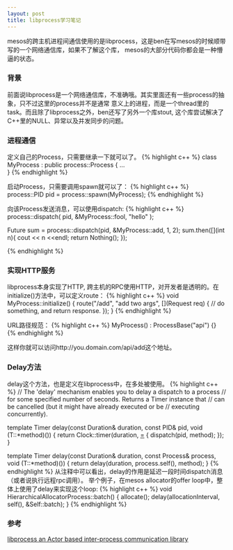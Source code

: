 ```yaml
---
layout: post
title: libprocess学习笔记
---
```

mesos的跨主机进程间通信使用的是libprocess，这是ben在写mesos的时候顺带写的一个网络通信库，如果不了解这个库，
mesos的大部分代码你都会是一种懵逼的状态。

### 背景
前面说libprocess是一个网络通信库，不准确哦。其实里面还有一些process的抽象，只不过这里的process并不是通常
意义上的进程，而是一个thread里的task。而且除了libprocess之外，ben还写了另外一个库stout, 这个库尝试解决了
C++里的NULL、异常以及并发同步的问题。

### 进程通信

定义自己的Process，只需要继承一下就可以了。
{% highlight c++ %}
class MyProcess : public process::Process<MyProcess> {
    ...    
}
{% endhighlight %}

启动Process，只需要调用spawn就可以了：
{% highlight c++ %}
process::PID<MyProcess> pid = process::spawn(MyProcess);
{% endhighlight %}

向该Process发送消息，可以使用dispatch:
{% highlight c++ %}
process::dispatch(
pid, &MyProcess::fool, "hello"
);

Future<int> sum = process::dispatch(pid, &MyProcess::add, 1, 2);
sum.then([](int n){
    cout << n <<endl;
    return Nothing();
});

{% endhighlight %}

### 实现HTTP服务

libprocess本身实现了HTTP, 跨主机的RPC使用HTTP，对开发者是透明的。在initialize()方法中，可以定义route：
{% highlight c++ %}
void MyProcess::initialize() {
   route("/add", "add two args", [](Request req) {
      // do something, and return response. 
    }); 
}
{% endhighlight %}

URL路径规范：
{% highlight c++ %}
MyProcess() : ProcessBase("api") {}
{% endhighlight %}

这样你就可以访问http://you.domain.com/api/add这个地址。

### Delay方法
delay这个方法，也是定义在libprocess中，在多处被使用。
{% highlight c++ %}
// The 'delay' mechanism enables you to delay a dispatch to a process
// for some specified number of seconds. Returns a Timer instance that
// can be cancelled (but it might have already executed or be
// executing concurrently).

template <typename T>
Timer delay(const Duration& duration,
            const PID<T>& pid,
            void (T::*method)())
{
  return Clock::timer(duration, [=]() {
    dispatch(pid, method);
  });
}

template <typename T>
Timer delay(const Duration& duration,
            const Process<T>& process,
            void (T::*method)())
{
  return delay(duration, process.self(), method);
}
{% endhighlight %}
从注释中可以看出，delay的作用是延迟一段时间dispatch消息（或者说执行远程rpc调用）。
举个例子，在mesos allocator的offer loop中，整体上使用了delay来实现这个loop:
{% highlight c++ %}
void HierarchicalAllocatorProcess::batch()
{
  allocate();
  delay(allocationInterval, self(), &Self::batch);
}
{% endhighlight %}

### 参考
[libprocess an Actor based inter-process communication library](https://codetrips.com/2015/06/28/581/)
